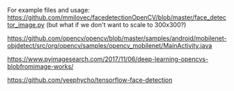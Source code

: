 

For example files and usage:
https://github.com/mmilovec/facedetectionOpenCV/blob/master/face_detector_image.py
(but what if we don't want to scale to 300x300?)


https://github.com/opencv/opencv/blob/master/samples/android/mobilenet-objdetect/src/org/opencv/samples/opencv_mobilenet/MainActivity.java

https://www.pyimagesearch.com/2017/11/06/deep-learning-opencvs-blobfromimage-works/


https://github.com/yeephycho/tensorflow-face-detection